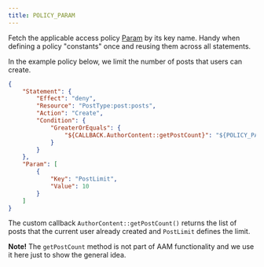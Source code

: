 ```yaml
---
title: POLICY_PARAM
---
```


Fetch the applicable access policy [Param](/advanced/access-policy/policy-overview#param) by its key name. Handy when defining a policy "constants" once and reusing them across all statements.

In the example policy below, we limit the number of posts that users can create.

```json
{
    "Statement": {
        "Effect": "deny",
        "Resource": "PostType:post:posts",
        "Action": "Create",
        "Condition": {
            "GreaterOrEquals": {
                "${CALLBACK.AuthorContent::getPostCount}": "${POLICY_PARAM.PostLimit}"
            }
        }
    },
    "Param": [
        {
            "Key": "PostLimit",
            "Value": 10
        }
    ]
}
```

The custom callback `AuthorContent::getPostCount()` returns the list of posts that the current user already created and `PostLimit` defines the limit.

**Note!** The `getPostCount` method is not part of AAM functionality and we use it here just to show the general idea.